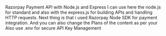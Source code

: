 Razorpay Payment API with Node.js and Express
I can use here the node.js for standard and also with the express.js for building APIs and handling HTTP requests.
Next thing is that i used Razorpay Node SDK for payment integration.
And you can also change the Plans of the content as per your 
Also use .env for secure API Key Management
